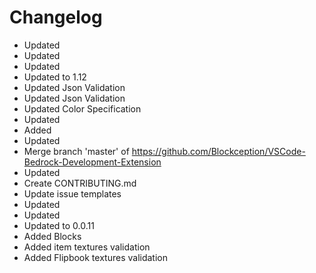 # Changelog 
- Updated
- Updated
- Updated
- Updated to 1.12
- Updated Json Validation
- Updated Json Validation
- Updated Color Specification
- Updated
- Added
- Updated
- Merge branch 'master' of https://github.com/Blockception/VSCode-Bedrock-Development-Extension
- Updated
- Create CONTRIBUTING.md
- Update issue templates
- Updated
- Updated
- Updated to 0.0.11
- Added Blocks
- Added item textures validation
- Added Flipbook textures validation